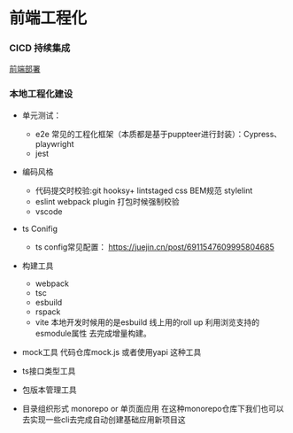 前端工程化
===

### CICD 持续集成
[前端部署](https://juejin.cn/post/7316202725330796571)

### 本地工程化建设

* 单元测试： 
  * e2e 常见的工程化框架（本质都是基于puppteer进行封装）：Cypress、playwright
  * jest

* 编码风格
    * 代码提交时校验:git hooksy+ lintstaged css BEM规范 stylelint
    * eslint webpack plugin 打包时候强制校验
    * vscode

* ts Conifig
    * ts config常见配置： https://juejin.cn/post/6911547609995804685

* 构建工具
    * webpack
    * tsc
    * esbuild
    * rspack
    * vite 本地开发时候用的是esbuild 线上用的roll up 利用浏览支持的esmodule属性 去完成增量构建。

* mock工具 代码仓库mock.js 或者使用yapi 这种工具

* ts接口类型工具

* 包版本管理工具

* 目录组织形式 monorepo or 单页面应用 在这种monorepo仓库下我们也可以去实现一些cli去完成自动创建基础应用新项目这